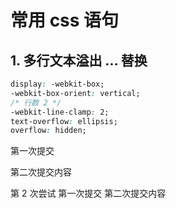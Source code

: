 # 常用 css 语句

## 1. 多行文本溢出 ... 替换

```css
display: -webkit-box;
-webkit-box-orient: vertical;
/* 行数 2 */
-webkit-line-clamp: 2;
text-overflow: ellipsis;
overflow: hidden;
```

第一次提交

第二次提交内容

第 2 次尝试
第一次提交
第二次提交内容
